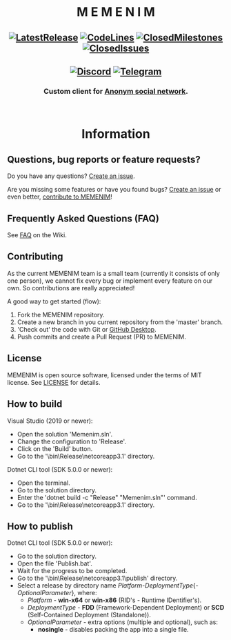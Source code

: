 # <div align="center">**M E M E N I M**</div>


## <div align="center">[![LatestRelease](https://img.shields.io/github/v/release/MEMENIM-Project/Memenim?style=flat&color=MEMENIM&label=latest%20release)](https://github.com/MEMENIM-Project/Memenim/releases/latest) [![CodeLines](https://tokei.rs/b1/github/MEMENIM-Project/Memenim?category=code)](https://github.com/MEMENIM-Project/Memenim) [![ClosedMilestones](https://img.shields.io/github/milestones/closed/MEMENIM-Project/Memenim?style=flat)](https://github.com/MEMENIM-Project/Memenim/milestones?state=closed) [![ClosedIssues](https://img.shields.io/github/issues-closed/MEMENIM-Project/Memenim?style=flat)](https://github.com/MEMENIM-Project/Memenim/issues?q=is%3Aissue+is%3Aclosed)</div>


## <div align="center">[![Discord](https://img.shields.io/discord/758775270861307946?style=flat&label=discord&logo=discord&logoColor=8099DF&color=5194f0)](https://discord.gg/yhATVBWxZG) [![Telegram](https://img.shields.io/badge/telegram-MEMENIM%20%20Ghetto-2A8?style=flat&label=telegram&logo=telegram&logoColor=white&color=5194f0)](https://t.me/joinchat/Vf9B3XM5SM-zUbkf)</div>


### <div align="center">Custom client for [Anonym social network](https://anonym.network/).</div>


<br/>


# <div align="center">**Information**</div>


## Questions, bug reports or feature requests?

Do you have any questions? [Create an issue](https://github.com/MEMENIM-Project/Memenim/issues/new/choose).

Are you missing some features or have you found bugs? [Create an issue](https://github.com/MEMENIM-Project/Memenim/issues/new/choose) or even better, [contribute to MEMENIM](https://github.com/MEMENIM-Project/Memenim#Contributing)!


## Frequently Asked Questions (FAQ)

See [FAQ](https://github.com/MEMENIM-Project/Memenim/wiki/FAQ) on the Wiki.


## Contributing

As the current MEMENIM team is a small team (currently it consists of only one person), we cannot fix every bug or implement every feature on our own. So contributions are really appreciated!

A good way to get started (flow):

1. Fork the MEMENIM repository.
2. Create a new branch in you current repository from the 'master' branch.
3. 'Check out' the code with Git or [GitHub Desktop](https://desktop.github.com/).
4. Push commits and create a Pull Request (PR) to MEMENIM.


## License

MEMENIM is open source software, licensed under the terms of MIT license.
See [LICENSE](LICENSE) for details.


## How to build

Visual Studio (2019 or newer):

  - Open the solution 'Memenim.sln'.
  - Change the configuration to 'Release'.
  - Click on the 'Build' button.
  - Go to the '\bin\Release\netcoreapp3.1' directory.

Dotnet CLI tool (SDK 5.0.0 or newer):

  - Open the terminal.
  - Go to the solution directory.
  - Enter the 'dotnet build -c "Release" "Memenim.sln"' command.
  - Go to the '\bin\Release\netcoreapp3.1' directory.


## How to publish

Dotnet CLI tool (SDK 5.0.0 or newer):

  - Go to the solution directory.
  - Open the file 'Publish.bat'.
  - Wait for the progress to be completed.
  - Go to the '\bin\Release\netcoreapp3.1\publish' directory.
  - Select a release by directory name *Platform*-*DeploymentType*{-*OptionalParameter*}, where:
    - *Platform* - **win-x64** or **win-x86** (RID's - Runtime IDentifier's).
    - *DeploymentType* - **FDD** (Framework-Dependent Deployment) or **SCD** (Self-Contained Deployment (Standalone)).
    - *OptionalParameter* - extra options (multiple and optional), such as:
      - **nosingle** - disables packing the app into a single file.


